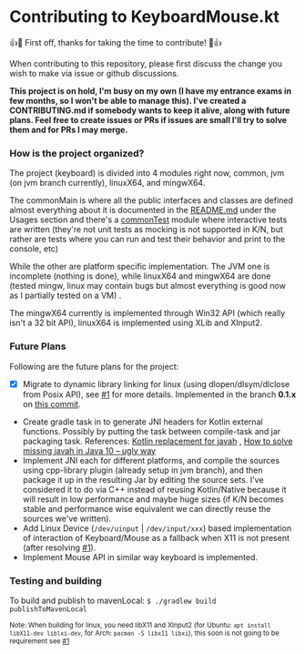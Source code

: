 # Contributing to KeyboardMouse.kt

👍🎉 First off, thanks for taking the time to contribute! 🎉👍

When contributing to this repository, please first discuss the change you wish to make via issue or github discussions.

__This project is on hold, I'm busy on my own (I have my entrance exams in few months, so I won't be able to manage
this). I've created a CONTRIBUTING.md if somebody wants to keep it alive, along with future plans. Feel free to create
issues or PRs if issues are small I'll try to solve them and for PRs I may merge.__

### How is the project organized?

The project (keyboard) is divided into 4 modules right now, common, jvm (on jvm branch currently), linuxX64, and
mingwX64.

The commonMain is where all the public interfaces and classes are defined almost everything about it is documented in
the [README.md](https://github.com/Animeshz/keyboard-mouse-kt/blob/master/README.md) under the Usages section and
there's
a [commonTest](https://github.com/Animeshz/keyboard-mouse-kt/blob/master/keyboard/src/commonTest/kotlin/com/github/animeshz/keyboard)
module where interactive tests are written (they're not unit tests as mocking is not supported in K/N, but rather are
tests where you can run and test their behavior and print to the console, etc)

While the other are platform specific implementation. The JVM one is incomplete (nothing is done), while linuxX64 and
mingwX64 are done (tested mingw, linux may contain bugs but almost everything is good now as I partially tested on a VM)
.

The mingwX64 currently is implemented through Win32 API (which really isn't a 32 bit API), linuxX64 is implemented using
XLib and XInput2.

### Future Plans

Following are the future plans for the project:

- [X] Migrate to dynamic library linking for linux (using dlopen/dlsym/dlclose from Posix API), see [#1][1] for more
  details.
  Implemented in the branch **0.1.x** on [this commit](https://github.com/Animeshz/keyboard-mouse-kt/commit/92027738f2093b7cc71c4693bcbc565aec26d206).
- Create gradle task in to generate JNI headers for Kotlin external functions. Possibly by putting the task between
  compile-task and jar packaging task.
  References: [Kotlin replacement for javah](https://stackoverflow.com/q/48816188/11377112)
  , [How to solve missing javah in Java 10 – ugly way](https://www.owsiak.org/how-to-solve-missing-javah-ugly-way)
- Implement JNI each for different platforms, and compile the sources using cpp-library plugin (already setup in jvm
  branch), and then package it up in the resulting Jar by editing the source sets. I've considered it to do via C++
  instead of reusing Kotlin/Native because it will result in low performance and maybe huge sizes (if K/N becomes stable
  and performance wise equivalent we can directly reuse the sources we've written).
- Add Linux Device (`/dev/uinput` | `/dev/input/xxx`) based implementation of interaction of Keyboard/Mouse as a
  fallback when X11 is not present (after resolving [#1][1]).
- Implement Mouse API in similar way keyboard is implemented.

### Testing and building

To build and publish to mavenLocal:
`$ ./gradlew build publishToMavenLocal`

<sub>Note: When building for linux, you need libX11 and XInput2 (for Ubuntu: `apt install libX11-dev liblxi-dev`, for
Arch: `pacman -S libx11 libxi`), this soon is not going to be requirement see [#1][1]</sub>

[1]: https://github.com/Animeshz/keyboard-mouse-kt/issues/1
